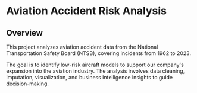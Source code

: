 # Aviation Accident Risk Analysis


## Overview

This project analyzes aviation accident data from the National Transportation Safety Board (NTSB), covering incidents from 1962 to 2023.

The goal is to identify low-risk aircraft models to support our company's expansion into the aviation industry. The analysis involves data cleaning, imputation, visualization, and business intelligence insights to guide decision-making.
 
